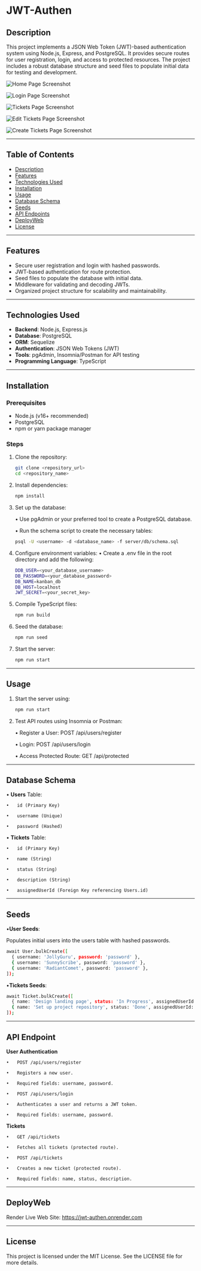 # **JWT-Authen**

## **Description**
This project implements a JSON Web Token (JWT)-based authentication system using Node.js, Express, and PostgreSQL. It provides secure routes for user registration, login, and access to protected resources. The project includes a robust database structure and seed files to populate initial data for testing and development.

![Home Page Screenshot](./assets/HomePage.png)

![Login Page Screenshot](./assets/Login.png)

![Tickets Page Screenshot](./assets/Tickets.png)

![Edit Tickets Page Screenshot](./assets/EditTicket.png)

![Create Tickets Page Screenshot](./assets/CreateTicket.png)

---

## **Table of Contents**
- [Description](#description)
- [Features](#features)
- [Technologies Used](#technologies-used)
- [Installation](#installation)
- [Usage](#usage)
- [Database Schema](#database-schema)
- [Seeds](#seeds)
- [API Endpoints](#api-endpoints)
- [DeployWeb](#depolyweb)
- [License](#license)

---

## **Features**
- Secure user registration and login with hashed passwords.
- JWT-based authentication for route protection.
- Seed files to populate the database with initial data.
- Middleware for validating and decoding JWTs.
- Organized project structure for scalability and maintainability.

---

## **Technologies Used**
- **Backend**: Node.js, Express.js
- **Database**: PostgreSQL
- **ORM**: Sequelize
- **Authentication**: JSON Web Tokens (JWT)
- **Tools**: pgAdmin, Insomnia/Postman for API testing
- **Programming Language**: TypeScript

---

## **Installation**

### Prerequisites
- Node.js (v16+ recommended)
- PostgreSQL
- npm or yarn package manager

### Steps
1. Clone the repository:
   ```bash
   git clone <repository_url>
   cd <repository_name>
   ```
2. Install dependencies:

    ```bash
    npm install
    ```

3. Set up the database:

	•	Use pgAdmin or your preferred tool to create a PostgreSQL database.

	•	Run the schema script to create the necessary tables:

    ```bash
    psql -U <username> -d <database_name> -f server/db/schema.sql
    ```

4. Configure environment variables:
	•	Create a .env file in the root directory and add the following:

    ```bash
    DDB_USER=<your_database_username>
    DB_PASSWORD=<your_database_password>
    DB_NAME=kanban_db
    DB_HOST=localhost
    JWT_SECRET=<your_secret_key>
    ```

5. Compile TypeScript files:

    ```bash
    npm run build
    ```

6. Seed the database:

    ```bash
    npm run seed
    ```

7. Start the server:

    ```bash
    npm run start
    ```

---
## **Usage**

1. Start the server using:

    ```bash
    npm run start
    ```
2.	Test API routes using Insomnia or Postman:

	•	Register a User: POST /api/users/register

	•	Login: POST /api/users/login

	•	Access Protected Route: GET /api/protected

---
## **Database Schema**

•	**Users** Table:

	•	id (Primary Key)

	•	username (Unique)

	•	password (Hashed)

•	**Tickets** Table:

	•	id (Primary Key)

	•	name (String)

	•	status (String)

	•	description (String)

	•	assignedUserId (Foreign Key referencing Users.id)


---
## **Seeds**

•**User Seeds**:

Populates initial users into the users table with hashed passwords.

```bash
await User.bulkCreate([
  { username: 'JollyGuru', password: 'password' },
  { username: 'SunnyScribe', password: 'password' },
  { username: 'RadiantComet', password: 'password' },
]);
```

•**Tickets Seeds**:

```bash
await Ticket.bulkCreate([
  { name: 'Design landing page', status: 'In Progress', assignedUserId: 1 },
  { name: 'Set up project repository', status: 'Done', assignedUserId: 2 },
]);
```

 ---
## **API Endpoint**

**User Authentication**

	•	POST /api/users/register

	•	Registers a new user.

	•	Required fields: username, password.

	•	POST /api/users/login

	•	Authenticates a user and returns a JWT token.

	•	Required fields: username, password.

**Tickets**

	•	GET /api/tickets

	•	Fetches all tickets (protected route).

	•	POST /api/tickets

	•	Creates a new ticket (protected route).

	•	Required fields: name, status, description.


---
## **DeployWeb**

Render Live Web Site: https://jwt-authen.onrender.com


---
## **License**

This project is licensed under the MIT License. See the LICENSE file for more details.